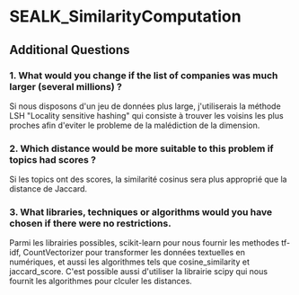 # SEALK_SimilarityComputation
## Additional Questions

### 1. What would you change if the list of companies was much larger (several millions) ?

  Si nous disposons d'un jeu de données plus large, j'utiliserais la méthode LSH "Locality sensitive hashing" qui consiste à trouver les voisins les plus proches afin d'eviter le probleme de la malédiction de la dimension.
  
### 2. Which distance would be more suitable to this problem if topics had scores ?
  Si les topics ont des scores, la similarité cosinus sera plus approprié que la distance de Jaccard.
  
### 3. What libraries, techniques or algorithms would you have chosen if there were no restrictions.
Parmi les librairies possibles, scikit-learn pour nous fournir les methodes tf-idf, CountVectorizer pour transformer les données textuelles en numériques, et aussi les algorithmes tels que cosine_similarity et jaccard_score.
C'est possible aussi d'utiliser la librairie scipy qui nous fournit les algorithmes pour clculer les distances.
